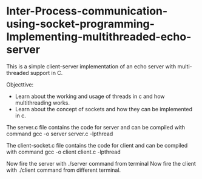 # Inter-Process-communication-using-socket-programming-Implementing-multithreaded-echo-server

This is a simple client-server implementation of an echo server with multi-threaded support in C.

Objecttive:

  - Learn about the working and usage of threads in c and how multithreading works.
  - Learn about the concept of sockets and how they can be implemented in c.

The server.c file contains the code for server and can be compiled with command gcc -o server server.c -lpthread

The client-socket.c file contains the code for client and can be compiled with command gcc -o client client.c -lpthread

Now fire the server with ./server command from terminal
Now fire the client with ./client command from different terminal.
